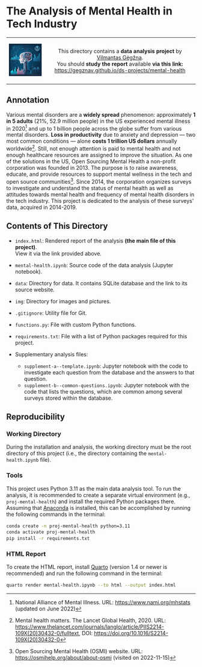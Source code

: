 The Analysis of Mental Health in Tech Industry
===============================================

<table width="100%">
  <tr>
  <td width="20%">
  <p align="center">
  
  <img src="img/logo-mini.png">

  </p>
  </td> 
  <td width="80%" align="center">
  
  This directory contains a **data analysis project** by [Vilmantas Gėgžna](https://github.com/GegznaV).  
You should **study the report** available **via this link:**  
https://gegznav.github.io/ds-projects/mental-health

  </td>
  </tr>
</table>

Annotation
----------

Various mental disorders are a **widely spread** phenomenon: approximately **1 in 5 adults** (21%, 52.9 million people) in the US experienced mental illness in 2020[^1] and up to 1 billion people across the globe suffer from various mental disorders.
**Loss in productivity** due to anxiety and depression — two most common conditions — alone **costs 1 trillion US dollars** annually worldwide[^2]. 
Still, not enough attention is paid to mental health and not enough healthcare resources are assigned to improve the situation.
As one of the solutions in the US, Open Sourcing Mental Health a non-profit corporation was founded in 2013.
The purpose is to raise awareness, educate, and provide resources to support mental wellness in the tech and open source communities[^3].
Since 2014, the corporation organizes surveys to investigate and understand the status of mental health as well as attitudes towards mental health and frequency of mental health disorders in the tech industry.
This project is dedicated to the analysis of these surveys' data, acquired in 2014-2019. 


<div style="font-size:14px">

[^1]: National Alliance of Mental Illness. URL: <https://www.nami.org/mhstats> (updated on June 2022) 
[^2]: Mental health matters. The Lancet Global Health, 2020. URL: <https://www.thelancet.com/journals/langlo/article/PIIS2214-109X(20)30432-0/fulltext>, DOI: <https://doi.org/10.1016/S2214-109X(20)30432-0> 
[^3]: Open Sourcing Mental Health (OSMI) website. URL: <https://osmihelp.org/about/about-osmi> (visited on 2022-11-15) 

</div>

Contents of This Directory
---------------------------

- `index.html`:
Rendered report of the analysis **(the main file of this project)**.  
View it via the link provided above.

- `mental-health.ipynb`:
Source code of the data analysis (Jupyter notebook).

- `data`:
Directory for data. It contains SQLite database and the link to its source website.

- `img`:
Directory for images and pictures.

- `.gitignore`:
Utility file for Git.

- `functions.py`:
File with custom Python functions.

- `requirements.txt`: 
File with a list of Python packages required for this project.

- Supplementary analysis files:
    - `supplement-a--template.ipynb`:
    Jupyter notebook with the code to investigate each question from the database and the answers to that question.
    - `supplement-b--common-questions.ipynb`:
    Jupyter notebook with the code that lists the questions, which are common among several surveys stored within the database. 


Reproducibility
---------------

### Working Directory

During the installation and analysis, the working directory must be the root directory of this project (i.e., the directory containing the `mental-health.ipynb` file).

### Tools

This project uses Python 3.11 as the main data analysis tool.
To run the analysis, it is recommended to create a separate virtual environment (e.g., `proj-mental-health`) and install the required Python packages there.
Assuming that [Anaconda](https://www.anaconda.com/download) is installed, this can be accomplished by running the following commands in the terminal:

```bash
conda create -n proj-mental-health python=3.11
conda activate proj-mental-health
pip install -r requirements.txt
```

### HTML Report

To create the HTML report, install [Quarto](https://quarto.org/docs/download/) (version 1.4 or newer is recommended) and run the following command in the terminal:

```bash
quarto render mental-health.ipynb --to html --output index.html
```
